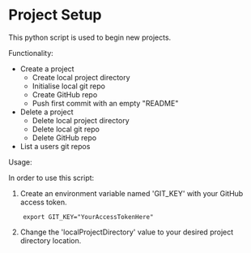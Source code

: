 # Project Setup

This python script is used to begin new projects.

Functionality:
- Create a project
  - Create local project directory
  - Initialise local git repo
  - Create GitHub repo
  - Push first commit with an empty "README"
- Delete a project
  - Delete local project directory
  - Delete local git repo
  - Delete GitHub repo
- List a users git repos

Usage:

In order to use this script:

1. Create an environment variable named 'GIT_KEY' with your GitHub access token.

```
    export GIT_KEY="YourAccessTokenHere"
```

2. Change the 'localProjectDirectory' value to your desired project directory
location.
